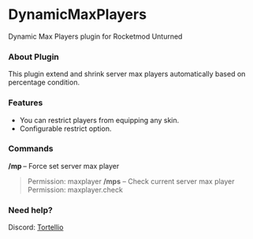 # DynamicMaxPlayers
Dynamic Max Players plugin for Rocketmod Unturned

### About Plugin
This plugin extend and shrink server max players automatically based on percentage condition.

### Features
- You can restrict players from equipping any skin.
- Configurable restrict option.

### Commands
__/mp <amount>__ – Force set server max player
  > Permission: maxplayer
**/mps** – Check current server max player
  > Permission: maxplayer.check

### Need help?
Discord: [Tortellio](https://discord.gg/pzQwsew)
